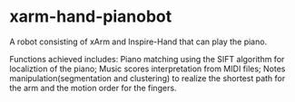 # xarm-hand-pianobot

A robot consisting of xArm and Inspire-Hand that can play the piano.

Functions achieved includes: Piano matching using the SIFT algorithm for localiztion of the piano; Music scores interpretation from MIDI files; Notes manipulation(segmentation and clustering) to realize the shortest path for the arm and the motion order for the fingers.
